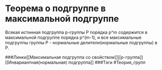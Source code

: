 # Теорема о подгруппе в максимальной подгруппе
Всякая истинная подгруппа p-группы P порядка p^m содержится в максимальной подгруппе порядка p^(m-1), и все максимальные подгруппы группы P - нормальные делители(нормальные подгруппы) в P.

###Линки[[Максимальная подгруппа со свойством]][[p-группа]][[Инвариантная(нормальная) подгруппа]]
###Тэги 
 #Теория_групп 